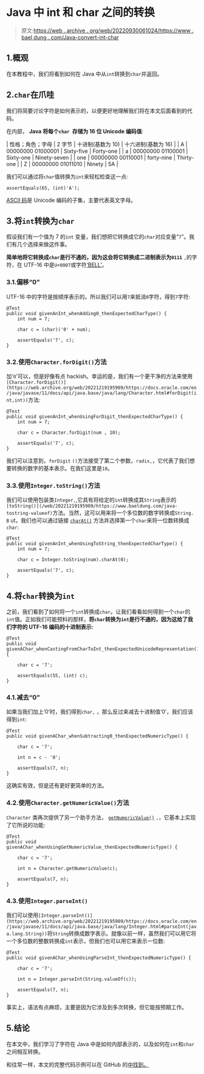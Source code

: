 # Java 中 int 和 char 之间的转换

> 原文:[https://web . archive . org/web/20220930061024/https://www . bael dung . com/Java-convert-int-char](https://web.archive.org/web/20220930061024/https://www.baeldung.com/java-convert-int-char)

## 1.概观

在本教程中，我们将看到如何在 Java 中从`int`转换到`char`并返回。

## 2.`char`在爪哇

我们将简要讨论字符是如何表示的，以便更好地理解我们将在本文后面看到的代码。

在内部， **Java 将每个`char `存储为 16 位 Unicode 编码值**:

| 性格；角色；字母 | 2 字节 | 十进制(基数为 10) | 十六进制(基数为 16) |
| A | 00000000 01000001 | Sixty-five | Forty-one |
| a | 00000000 01100001 | Sixty-one | Ninety-seven |
| one | 00000000 00110001 | forty-nine | Thirty-one |
| Z | 00000000 01011010 | Ninety | 5A |

我们可以通过将`char`值转换为`int`来轻松检查这一点:

```
assertEquals(65, (int)'A');
```

[ASCII 码](/web/20221219195909/https://www.baeldung.com/cs/ascii-code)是 Unicode 编码的子集，主要代表英文字母。

## 3.将`int`转换为`char`

假设我们有一个值为 7 的`int` 变量，我们想把它转换成它的`char`对应变量“`7`”。我们有几个选择来做这件事。

**简单地将它转换成`char`是行不通的，因为这会将它转换成二进制表示为`0111`** `,`的字符，在 UTF-16 中是`U+0007`或字符[‘BELL’](https://web.archive.org/web/20221219195909/https://www.fileformat.info/info/unicode/char/0007/index.htm)。

### 3.1.偏移“0”

UTF-16 中的字符是按顺序表示的。所以我们可以用`7`来抵消`0`字符，得到`7`字符:

```
@Test
public void givenAnInt_whenAdding0_thenExpectedCharType() {
    int num = 7;

    char c = (char)('0' + num);

    assertEquals('7', c);
}
```

### 3.2.使用`Character.forDigit()`方法

加'`0`'可以，但是好像有点 hackish。幸运的是，我们有一个更干净的方法来使用`[Character.forDigit()](https://web.archive.org/web/20221219195909/https://docs.oracle.com/en/java/javase/11/docs/api/java.base/java/lang/Character.html#forDigit(int,int))`方法:

```
@Test
public void givenAnInt_whenUsingForDigit_thenExpectedCharType() {
    int num = 7;

    char c = Character.forDigit(num , 10);

    assertEquals('7', c);
}
```

我们可以注意到，`forDigit` `()`方法接受了第二个参数，`radix,`，它代表了我们想要转换的数字的基本表示。在我们这里是`10`。

### 3.3.使用`Integer.toString()`方法

我们可以使用包装类`Integer,`,它具有将给定的`int`转换成其`String`表示的`[toString()](/web/20221219195909/https://www.baeldung.com/java-tostring-valueof)`方法。当然，这可以用来将一个多位数的数字转换成`String. B` ut，我们也可以通过链接 [`charAt()`](/web/20221219195909/https://www.baeldung.com/java-convert-string-to-char) 方法并选择第一个`char`来将一位数转换成`char`:

```
@Test
public void givenAnInt_whenUsingToString_thenExpectedCharType() {
    int num = 7;

    char c = Integer.toString(num).charAt(0);

    assertEquals('7', c);
}
```

## 4.将`char`转换为`int`

之前，我们看到了如何将一个`int`转换成`char`。让我们看看如何得到一个`char`的`int`值。正如我们可能预料的那样，**将`char`转换为`int`是行不通的，因为这给了我们字符的 UTF-16 编码的十进制表示:**

```
@Test
public void givenAChar_whenCastingFromCharToInt_thenExpectedUnicodeRepresentation() {

    char c = '7';

    assertEquals(55, (int) c); 
}
```

### 4.1.减去“0”

如果当我们加上‘0’时，我们得到`char,` ，那么反过来减去十进制值‘0’，我们应该得到`int`:

```
@Test
public void givenAChar_whenSubtracting0_thenExpectedNumericType() {

    char c = '7';

    int n = c - '0';

    assertEquals(7, n);
}
```

这确实有效，但是还有更好更简单的方法。

### 4.2.使用`Character.getNumericValue()`方法

`Character` 类再次提供了另一个助手方法， [`getNumericValue()`](https://web.archive.org/web/20221219195909/https://docs.oracle.com/en/java/javase/11/docs/api/java.base/java/lang/Character.html#getNumericValue(char)) `,`，它基本上实现了它所说的功能:

```
@Test
public void givenAChar_whenUsingGetNumericValue_thenExpectedNumericType() {

    char c = '7';

    int n = Character.getNumericValue(c);

    assertEquals(7, n);
}
```

### 4.3.使用`Integer.parseInt()`

我们可以使用`[Integer.parseInt()](https://web.archive.org/web/20221219195909/https://docs.oracle.com/en/java/javase/11/docs/api/java.base/java/lang/Integer.html#parseInt(java.lang.String))`将`String`转换成数字表示。就像以前一样，虽然我们可以用它将一个多位数的整数转换成`int`表示，但我们也可以用它来表示一位数:

```
@Test
public void givenAChar_whenUsingParseInt_thenExpectedNumericType() {

    char c = '7';

    int n = Integer.parseInt(String.valueOf(c));

    assertEquals(7, n);
}
```

事实上，语法有点麻烦，主要是因为它涉及到多次转换，但它能按预期工作。

## 5.结论

在本文中，我们学习了字符在 Java 中是如何内部表示的，以及如何在`int`和`char`之间相互转换。

和往常一样，本文的完整代码示例可以在 GitHub 的[中找到。](https://web.archive.org/web/20221219195909/https://github.com/eugenp/tutorials/tree/master/core-java-modules/core-java-lang-5)